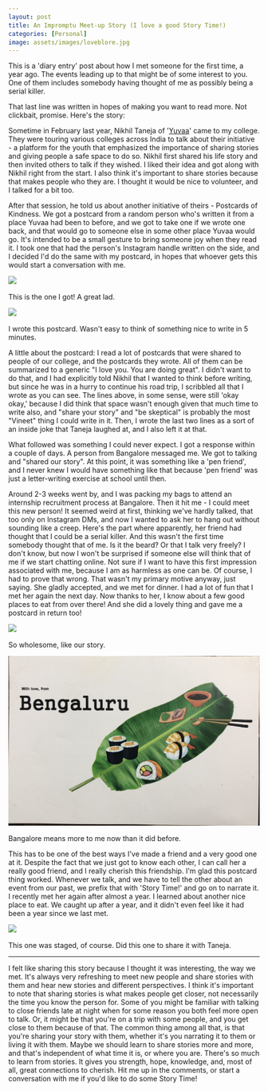 ```yaml
---
layout: post
title: An Impromptu Meet-up Story (I love a good Story Time!)
categories: [Personal]
image: assets/images/loveblore.jpg
---
```


This is a 'diary entry' post about how I met someone for the first time, a year ago. The events leading up to that might be of some interest to you. One of them includes somebody having thought of me as possibly being a serial killer.

That last line was written in hopes of making you want to read more. Not clickbait, promise. Here's the story:

Sometime in February last year, Nikhil Taneja of '[Yuvaa]' came to my college. They were touring various colleges across India to talk about their initiative - a platform for the youth that emphasized the importance of sharing stories and giving people a safe space to do so. Nikhil first shared his life story and then invited others to talk if they wished. I liked their idea and got along with Nikhil right from the start. I also think it's important to share stories because that makes people who they are. I thought it would be nice to volunteer, and I talked for a bit too.

After that session, he told us about another initiative of theirs - Postcards of Kindness. We got a postcard from a random person who's written it from a place Yuvaa had been to before, and we got to take one if we wrote one back, and that would go to someone else in some other place Yuvaa would go. It's intended to be a small gesture to bring someone joy when they read it. I took one that had the person's Instagram handle written on the side, and I decided I'd do the same with my postcard, in hopes that whoever gets this would start a conversation with me.

![](../../assets/images/zanicpostcard.jpg)

This is the one I got! A great lad.

![](../../assets/images/mypostcard.PNG)

I wrote this postcard. Wasn't easy to think of something nice to write in 5 minutes.

A little about the postcard: I read a lot of postcards that were shared to people of our college, and the postcards they wrote. All of them can be summarized to a generic "I love you. You are doing great". I didn't want to do that, and I had explicitly told Nikhil that I wanted to think before writing, but since he was in a hurry to continue his road trip, I scribbled all that I wrote as you can see. The lines above, in some sense, were still 'okay okay,' because I did think that space wasn't enough given that much time to write also, and "share your story" and "be skeptical" is probably the most "Vineet" thing I could write in it. Then, I wrote the last two lines as a sort of an inside joke that Taneja laughed at, and I also left it at that.

What followed was something I could never expect. I got a response within a couple of days. A person from Bangalore messaged me. We got to talking and "shared our story". At this point, it was something like a 'pen friend', and I never knew I would have something like that because 'pen friend' was just a letter-writing exercise at school until then.

Around 2-3 weeks went by, and I was packing my bags to attend an internship recruitment process at Bangalore. Then it hit me - I could meet this new person! It seemed weird at first, thinking we've hardly talked, that too only on Instagram DMs, and now I wanted to ask her to hang out without sounding like a creep. Here's the part where apparently, her friend had thought that I could be a serial killer. And this wasn't the first time somebody thought that of me. Is it the beard? Or that I talk very freely? I don't know, but now I won't be surprised if someone else will think that of me if we start chatting online. Not sure if I want to have this first impression associated with me, because I am as harmless as one can be. Of course, I had to prove that wrong. That wasn't my primary motive anyway, just saying. She gladly accepted, and we met for dinner. I had a lot of fun that I met her again the next day. Now thanks to her, I know about a few good places to eat from over there! And she did a lovely thing and gave me a postcard in return too!

![](../../assets/images/herpostcard.jpg)

So wholesome, like our story.

![](../assets/images/loveblore.jpg)

Bangalore means more to me now than it did before.

This has to be one of the best ways I've made a friend and a very good one at it. Despite the fact that we just got to know each other, I can call her a really good friend, and I really cherish this friendship. I'm glad this postcard thing worked. Whenever we talk, and we have to tell the other about an event from our past, we prefix that with 'Story Time!' and go on to narrate it. I recently met her again after almost a year. I learned about another nice place to eat. We caught up after a year, and it didn't even feel like it had been a year since we last met.

![](../../assets/images/postcardpose.PNG)

This one was staged, of course. Did this one to share it with Taneja.

---

I felt like sharing this story because I thought it was interesting, the way we met. It's always very refreshing to meet new people and share stories with them and hear new stories and different perspectives. I think it's important to note that sharing stories is what makes people get closer, not necessarily the time you know the person for. Some of you might be familiar with talking to close friends late at night when for some reason you both feel more open to talk. Or, it might be that you're on a trip with some people, and you get close to them because of that. The common thing among all that, is that you're sharing your story with them, whether it's you narrating it to them or living it with them. Maybe we should learn to share stories more and more, and that's independent of what time it is, or where you are. There's so much to learn from stories. It gives you strength, hope, knowledge, and, most of all, great connections to cherish. Hit me up in the comments, or start a conversation with me if you'd like to do some Story Time!

[Yuvaa]: https://yuvaa.co.in/
